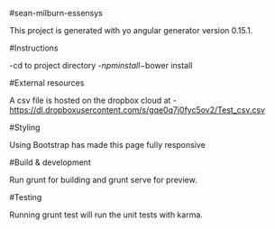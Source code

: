 #sean-milburn-essensys

This project is generated with yo angular generator version 0.15.1.

#Instructions

-cd to project directory
-$npm install
-$bower install

#External resources

A csv file is hosted on the dropbox cloud at - https://dl.dropboxusercontent.com/s/gqe0q7j0fyc5ov2/Test_csv.csv

#Styling

Using Bootstrap has made this page fully responsive

#Build & development

Run grunt for building and grunt serve for preview.

#Testing

Running grunt test will run the unit tests with karma.
